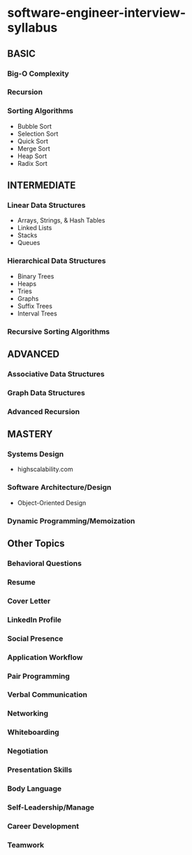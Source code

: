 # software-engineer-interview-syllabus

## BASIC
### Big-O Complexity
### Recursion
### Sorting Algorithms
- Bubble Sort
- Selection Sort
- Quick Sort
- Merge Sort
- Heap Sort
- Radix Sort

## INTERMEDIATE
### Linear Data Structures
- Arrays, Strings, & Hash Tables
- Linked Lists
- Stacks
- Queues

### Hierarchical Data Structures
- Binary Trees
- Heaps
- Tries
- Graphs
- Suffix Trees
- Interval Trees

### Recursive Sorting Algorithms

## ADVANCED
### Associative Data Structures
### Graph Data Structures
### Advanced Recursion

## MASTERY
### Systems Design
- highscalability.com

### Software Architecture/Design
- Object-Oriented Design

### Dynamic Programming/Memoization


## Other Topics
### Behavioral Questions
### Resume
### Cover Letter
### LinkedIn Profile
### Social Presence
### Application Workflow
### Pair Programming
### Verbal Communication
### Networking
### Whiteboarding
### Negotiation
### Presentation Skills
### Body Language
### Self-Leadership/Manage
### Career Development
### Teamwork
